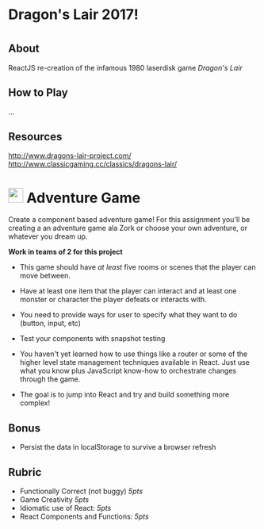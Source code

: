 # Dragon's Lair 2017!

# 

## About

ReactJS re-creation of the infamous 1980 laserdisk game _Dragon's Lair_

## How to Play

...

## Resources

<http://www.dragons-lair-project.com/>
<http://www.classicgaming.cc/classics/dragons-lair/>



<img src="https://cloud.githubusercontent.com/assets/478864/22186847/68223ce6-e0b1-11e6-8a62-0e3edc96725e.png" 
width=30> Adventure Game
===

Create a component based adventure game! For this assignment you'll be creating a 
an adventure game ala Zork or choose your own adventure, or whatever you dream up.

**Work in teams of 2 for this project**

* This game should have _at least_ five rooms or scenes that the player can move between. 

* Have at least one item that the player can interact and at least one monster or character
the player defeats or interacts with.

* You need to provide ways for user to specify what they want to do (button, input, etc) 

* Test your components with snapshot testing

* You haven't yet learned how to use things like a router or some of the higher level state management
techniques available in React. Just use what you know plus JavaScript know-how to orchestrate changes through the game.

* The goal is to jump into React and try and build something more complex!

## Bonus

* Persist the data in localStorage to survive a browser refresh

## Rubric
* Functionally Correct (not buggy) *5pts*
* Game Creativity *5pts*
* Idiomatic use of React: *5pts*
* React Components and Functions: *5pts* 
